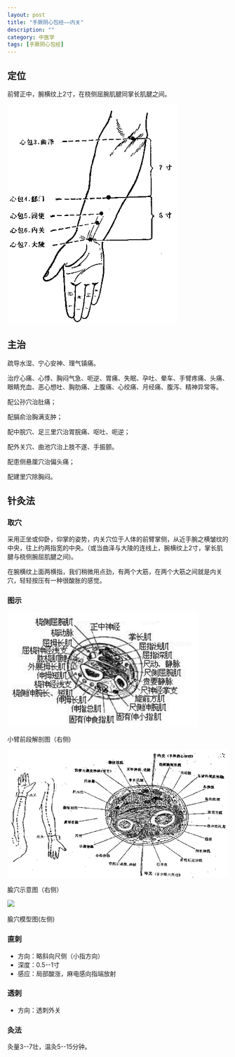 ```yaml
---
layout: post
title: "手厥阴心包经——内关"
description: ""
category: 中医学 
tags: [手厥阴心包经]
---
```



## 定位

前臂正中，腕横纹上2寸，在桡侧屈腕肌腱同掌长肌腱之间。


![](/images/TCM/channels/PC3-7.png)

## 主治

疏导水湿、宁心安神、理气镇痛。

治疗心痛、心悸、胸闷气急、呃逆、胃痛、失眠、孕吐、晕车、手臂疼痛、头痛、眼睛充血、恶心想吐、胸肋痛、上腹痛、心绞痛、月经痛、腹泻、精神异常等。

配公孙穴治肚痛；

配膈俞治胸满支肿；

配中脘穴、足三里穴治胃脘痛、呕吐、呃逆；

配外关穴、曲池穴治上肢不遂、手振颤。

配患侧悬厘穴治偏头痛；

配建里穴除胸闷。




## 针灸法

### 取穴

采用正坐或仰卧，仰掌的姿势，内关穴位于人体的前臂掌侧，从近手腕之横皱纹的中央，往上约两指宽的中央。（或当曲泽与大陵的连线上，腕横纹上2寸，掌长肌腱与桡侧腕屈肌腱之间)。

在腕横纹上面两横指，我们稍微用点劲，有两个大筋，在两个大筋之间就是内关穴，轻轻按压有一种很酸胀的感觉。

### 图示

![](/images/TCM/topography/forearm_lower.png)

小臂前段解剖图（右侧)

![](/images/TCM/acupoint/PC6_SJ5.png)

腧穴示意图（右侧）

![](/images/TCM/acupoint/pc6.jpg)

腧穴模型图(左侧)

### 直刺

- 方向：略斜向尺侧（小指方向）
- 深度：0.5--1寸
- 感应：局部酸涨，麻电感向指端放射


### 透刺

- 方向：透刺外关



### 灸法

灸量3--7壮，温灸5--15分钟。

